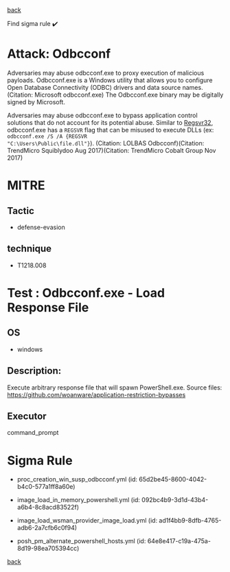 
[back](../index.md)

Find sigma rule :heavy_check_mark: 

# Attack: Odbcconf 

Adversaries may abuse odbcconf.exe to proxy execution of malicious payloads. Odbcconf.exe is a Windows utility that allows you to configure Open Database Connectivity (ODBC) drivers and data source names.(Citation: Microsoft odbcconf.exe) The Odbcconf.exe binary may be digitally signed by Microsoft.

Adversaries may abuse odbcconf.exe to bypass application control solutions that do not account for its potential abuse. Similar to [Regsvr32](https://attack.mitre.org/techniques/T1218/010), odbcconf.exe has a <code>REGSVR</code> flag that can be misused to execute DLLs (ex: <code>odbcconf.exe /S /A &lbrace;REGSVR "C:\Users\Public\file.dll"&rbrace;</code>). (Citation: LOLBAS Odbcconf)(Citation: TrendMicro Squiblydoo Aug 2017)(Citation: TrendMicro Cobalt Group Nov 2017) 


# MITRE
## Tactic
  - defense-evasion


## technique
  - T1218.008


# Test : Odbcconf.exe - Load Response File
## OS
  - windows


## Description:
Execute arbitrary response file that will spawn PowerShell.exe.
Source files: https://github.com/woanware/application-restriction-bypasses


## Executor
command_prompt

# Sigma Rule
 - proc_creation_win_susp_odbcconf.yml (id: 65d2be45-8600-4042-b4c0-577a1ff8a60e)

 - image_load_in_memory_powershell.yml (id: 092bc4b9-3d1d-43b4-a6b4-8c8acd83522f)

 - image_load_wsman_provider_image_load.yml (id: ad1f4bb9-8dfb-4765-adb6-2a7cfb6c0f94)

 - posh_pm_alternate_powershell_hosts.yml (id: 64e8e417-c19a-475a-8d19-98ea705394cc)



[back](../index.md)
